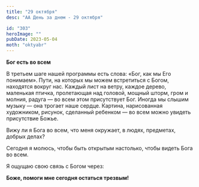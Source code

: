 ```yaml
---
title: "29 октября"
desc: "АА День за днем - 29 октября"

id: "303"
heroImage: ""
pubDate: 2023-05-04
moth: "oktyabr"
---
```


**Бог есть во всем**

В третьем шаге нашей программы ecть слова: «Бог, как мы Его понимаем». Пути,
на которых мы можем встретиться с Богом, находятся вокруг нас. Каждый лист на
ветру, каждое дерево, маленькая птичка, пролетающая над головой, мощный шторм,
гром и молния, радуга — во всем этом присутствует Бог. Иногда мы слышим музыку
— она трогает наше сердце. Картина, нарисованная художником, рисунок,
сделанный ребенком — во всем можно увидеть присутствие Божье.

Вижу ли я Бога во всем, что меня окружает, в людях, предметах, добрых делах?

Сегодня я молюсь, чтобы быть открытым настолько, чтобы видеть Бога во всем.

Я ощущаю свою связь с Богом через:

**Боже, помоги мне сегодня остаться трезвым!**

